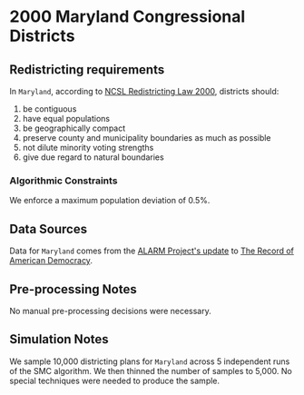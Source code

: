 # 2000 Maryland Congressional Districts

## Redistricting requirements
In ``Maryland``, according to [NCSL Redistricting Law 2000](https://web.archive.org/web/20041216185957/https://www.senate.mn/departments/scr/redist/red2000/Tab5appx.htm), districts should:

1. be contiguous
1. have equal populations
1. be geographically compact
1. preserve county and municipality boundaries as much as possible
1. not dilute minority voting strengths
1. give due regard to natural boundaries

### Algorithmic Constraints
We enforce a maximum population deviation of 0.5%.

## Data Sources
Data for ``Maryland`` comes from the [ALARM Project's update](https://dataverse.harvard.edu/dataset.xhtml?persistentId=doi:10.7910/DVN/ZV5KF3) to [The Record of American Democracy](https://road.hmdc.harvard.edu/).

## Pre-processing Notes
No manual pre-processing decisions were necessary.

## Simulation Notes
We sample 10,000 districting plans for ``Maryland`` across 5 independent runs of the SMC algorithm.
We then thinned the number of samples to 5,000. 
No special techniques were needed to produce the sample.